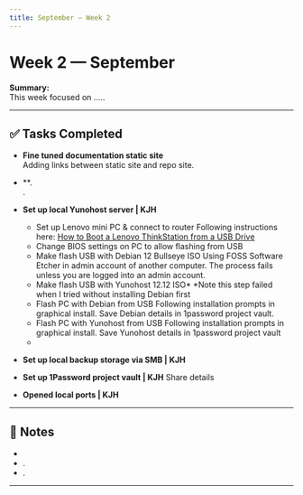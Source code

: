 ```yaml
---
title: September — Week 2
---
```


# Week 2 — September

**Summary:**  
This week focused on .....

---

## ✅ Tasks Completed

- **Fine tuned documentation static site**  
  Adding links between static site and repo site.  

- **.  
  .  


- **Set up local Yunohost server | KJH**
  - Set up Lenovo mini PC & connect to router
    Following instructions here: [How to Boot a Lenovo ThinkStation from a USB Drive](https://codingmall.com/knowledge-base/25-global/11961-thinkstation-boot-from-usb)
  - Change BIOS settings on PC to allow flashing from USB
  - Make flash USB with Debian 12 Bullseye ISO
    Using FOSS Software Etcher in admin account of another computer. The process fails unless you are logged into an admin account.
  - Make flash USB with Yunohost 12.12 ISO*
    *Note this step failed when I tried without installing Debian first
  - Flash PC with Debian from USB
    Following installation prompts in graphical install. Save Debian details in 1password project vault. 
  - Flash PC with Yunohost from USB
    Following installation prompts in graphical install. Save Yunohost details in 1password project vault
  - 

- **Set up local backup storage via SMB | KJH**

- **Set up 1Password project vault | KJH**
  Share details

- **Opened local ports | KJH**

---

## 📌 Notes
-   
- .  
- .

---

